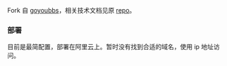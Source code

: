 Fork 自 [goyoubbs](https://github.com/ego008/goyoubbs)，相关技术文档见原 [repo](https://github.com/ego008/goyoubbs/blob/master/README.md)。

### 部署

目前是最简配置，部署在阿里云上。暂时没有找到合适的域名，使用 ip 地址访问。
